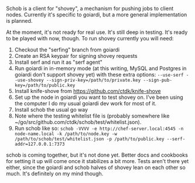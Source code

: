 Schob is a client for "shovey", a mechanism for pushing jobs to client nodes. Currently it's specific to goiardi, but a more general implementation is planned.

At the moment, it's not ready for real use. It's still deep in testing. It's ready to be played with now, though. To run shovey currently you will need:

1. Checkout the "serfing" branch from goiardi
2. Create an RSA keypair for signing shovey requests
3. Install serf and run it as "serf agent"
4. Run goiardi in in-memory mode (at this writing, MySQL and Postgres in goiardi don't support shovey yet) with these extra options: `--use-serf --use-shovey --sign-priv-key=/path/to/private.key --sign-pub-key=/path/to/public.key`
5. Install knife-shove from https://github.com/ctdk/knife-shove
6. Set up the node in goiardi you want to test shovey on. I've been using the computer I do my usual goiardi dev work for most of it.
7. Install schob the usual go way
8. Note where the testing whitelist file is (probably somewhere like ~/go/src/github.com/ctdk/schob/test/whitelist.json).
9. Run schob like so: `schob -VVVV -e http://chef-server.local:4545 -n node-name.local -k /path/to/node.key -w /path/to/schob/test/whitelist.json -p /path/to/public.key --serf-addr=127.0.0.1:7373`

schob is coming together, but it's not done yet. Better docs and cookbooks for setting it up will come once it stabilizes a bit more. Tests aren't there yet either, since the goiardi and schob halves of shovey lean on each other so much. It's definitely on my mind though.
